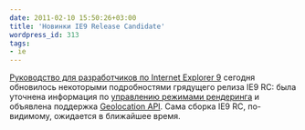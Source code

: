 ```yaml
---
date: 2011-02-10 15:50:26+03:00
title: 'Новинки IE9 Release Candidate'
wordpress_id: 313
tags:
- ie
---
```


[Руководство для разработчиков по Internet Explorer 9][1] сегодня обновилось некоторыми подробностями грядущего релиза IE9 RC: была уточнена информация по [управлению режимами рендеринга][2] и объявлена поддержка [Geolocation API][3]. Сама сборка IE9 RC, по-видимому, ожидается в ближайшее время.

[1]: http://msdn.microsoft.com/ru-ru/ie/ff468705
[2]: http://msdn.microsoft.com/ru-ru/ie/ff468705#_Platform_Versioning
[3]: http://msdn.microsoft.com/ru-ru/ie/ff468705#_HTML5_geolocation
